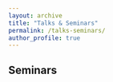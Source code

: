```yaml
---
layout: archive
title: "Talks & Seminars"
permalink: /talks-seminars/
author_profile: true
---
```


## Seminars

